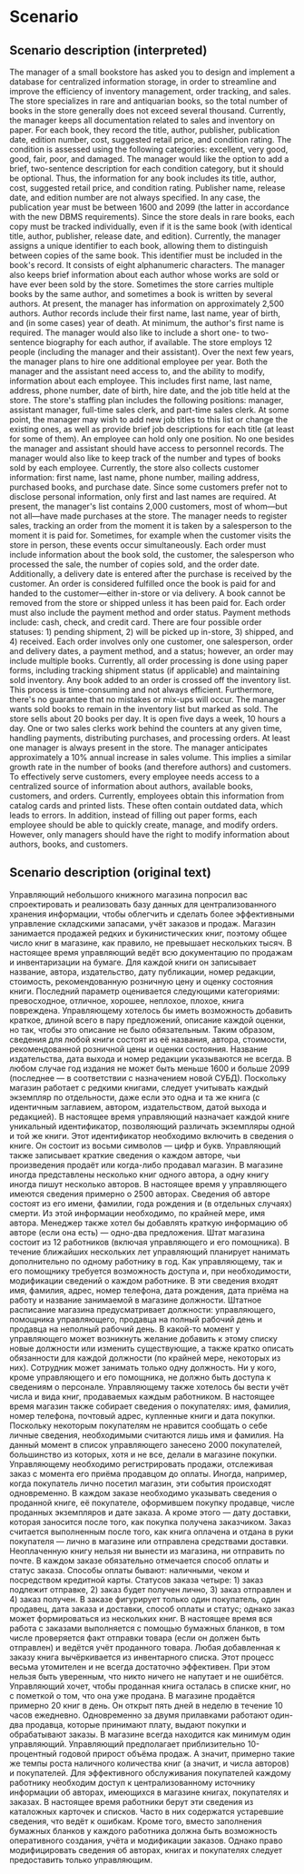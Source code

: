 ﻿# Scenario

## Scenario description (interpreted)

The manager of a small bookstore has asked you to design and implement a database for centralized information storage, in order to streamline and improve the efficiency of inventory management, order tracking, and sales.
The store specializes in rare and antiquarian books, so the total number of books in the store generally does not exceed several thousand.
Currently, the manager keeps all documentation related to sales and inventory on paper. For each book, they record the title, author, publisher, publication date, edition number, cost, suggested retail price, and condition rating. The condition is assessed using the following categories: excellent, very good, good, fair, poor, and damaged.
The manager would like the option to add a brief, two-sentence description for each condition category, but it should be optional. Thus, the information for any book includes its title, author, cost, suggested retail price, and condition rating. Publisher name, release date, and edition number are not always specified. In any case, the publication year must be between 1600 and 2099 (the latter in accordance with the new DBMS requirements).
Since the store deals in rare books, each copy must be tracked individually, even if it is the same book (with identical title, author, publisher, release date, and edition). Currently, the manager assigns a unique identifier to each book, allowing them to distinguish between copies of the same book. This identifier must be included in the book's record. It consists of eight alphanumeric characters.
The manager also keeps brief information about each author whose works are sold or have ever been sold by the store. Sometimes the store carries multiple books by the same author, and sometimes a book is written by several authors. At present, the manager has information on approximately 2,500 authors. Author records include their first name, last name, year of birth, and (in some cases) year of death. At minimum, the author's first name is required. The manager would also like to include a short one- to two-sentence biography for each author, if available.
The store employs 12 people (including the manager and their assistant). Over the next few years, the manager plans to hire one additional employee per year.
Both the manager and the assistant need access to, and the ability to modify, information about each employee. This includes first name, last name, address, phone number, date of birth, hire date, and the job title held at the store.
The store's staffing plan includes the following positions: manager, assistant manager, full-time sales clerk, and part-time sales clerk.
At some point, the manager may wish to add new job titles to this list or change the existing ones, as well as provide brief job descriptions for each title (at least for some of them). An employee can hold only one position. No one besides the manager and assistant should have access to personnel records. The manager would also like to keep track of the number and types of books sold by each employee.
Currently, the store also collects customer information: first name, last name, phone number, mailing address, purchased books, and purchase date. Since some customers prefer not to disclose personal information, only first and last names are required. At present, the manager's list contains 2,000 customers, most of whom—but not all—have made purchases at the store.
The manager needs to register sales, tracking an order from the moment it is taken by a salesperson to the moment it is paid for. Sometimes, for example when the customer visits the store in person, these events occur simultaneously.
Each order must include information about the book sold, the customer, the salesperson who processed the sale, the number of copies sold, and the order date. Additionally, a delivery date is entered after the purchase is received by the customer. An order is considered fulfilled once the book is paid for and handed to the customer—either in-store or via delivery. A book cannot be removed from the store or shipped unless it has been paid for. Each order must also include the payment method and order status. Payment methods include: cash, check, and credit card. There are four possible order statuses: 1) pending shipment, 2) will be picked up in-store, 3) shipped, and 4) received. Each order involves only one customer, one salesperson, order and delivery dates, a payment method, and a status; however, an order may include multiple books.
Currently, all order processing is done using paper forms, including tracking shipment status (if applicable) and maintaining sold inventory. Any book added to an order is crossed off the inventory list. This process is time-consuming and not always efficient. Furthermore, there's no guarantee that no mistakes or mix-ups will occur.
The manager wants sold books to remain in the inventory list but marked as sold.
The store sells about 20 books per day. It is open five days a week, 10 hours a day. One or two sales clerks work behind the counters at any given time, handling payments, distributing purchases, and processing orders. At least one manager is always present in the store.
The manager anticipates approximately a 10% annual increase in sales volume. This implies a similar growth rate in the number of books (and therefore authors) and customers.
To effectively serve customers, every employee needs access to a centralized source of information about authors, available books, customers, and orders.
Currently, employees obtain this information from catalog cards and printed lists. These often contain outdated data, which leads to errors. In addition, instead of filling out paper forms, each employee should be able to quickly create, manage, and modify orders.
However, only managers should have the right to modify information about authors, books, and customers.



## Scenario description (original text)

Управляющий небольшого книжного магазина попросил вас спроектировать и реализовать базу данных для централизованного хранения информации, чтобы облегчить и сделать более эффективными управление складскими запасами, учёт заказов и продаж.
Магазин занимается продажей редких и букинистических книг, поэтому общее число книг в магазине, как правило, не превышает нескольких тысяч.
В настоящее время управляющий ведёт всю документацию по продажам и инвентаризации на бумаге. Для каждой книги он записывает название, автора, издательство, дату публикации, номер редакции, стоимость, рекомендованную розничную цену и оценку состояния книги. Последний параметр оценивается следующими категориями: превосходное, отличное, хорошее, неплохое, плохое, книга повреждена.
Управляющему хотелось бы иметь возможность добавить краткое, длиной всего в пару предложений, описание каждой оценки, но так, чтобы это описание не было обязательным. Таким образом, сведения для любой книги состоят из её названия, автора, стоимости, рекомендованной розничной цены и оценки состояния. Название издательства, дата выхода и номер редакции указываются не всегда. В любом случае год издания не может быть меньше 1600 и больше 2099 (последнее — в соответствии с назначением новой СУБД).
Поскольку магазин работает с редкими книгами, следует учитывать каждый экземпляр по отдельности, даже если это одна и та же книга (с идентичным заглавием, автором, издательством, датой выхода и редакцией). В настоящее время управляющий назначает каждой книге уникальный идентификатор, позволяющий различать экземпляры одной и той же книги. Этот идентификатор необходимо включить в сведения о книге. Он состоит из восьми символов — цифр и букв.
Управляющий также записывает краткие сведения о каждом авторе, чьи произведения продаёт или когда-либо продавал магазин. В магазине иногда представлены несколько книг одного автора, а одну книгу иногда пишут несколько авторов. В настоящее время у управляющего имеются сведения примерно о 2500 авторах. Сведения об авторе состоят из его имени, фамилии, года рождения и (в отдельных случаях) смерти. Из этой информации необходимо, по крайней мере, имя автора. Менеджер также хотел бы добавлять краткую информацию об авторе (если она есть) — одно-два предложения.
Штат магазина состоит из 12 работников (включая управляющего и его помощника). В течение ближайших нескольких лет управляющий планирует нанимать дополнительно по одному работнику в год.
Как управляющему, так и его помощнику требуется возможность доступа и, при необходимости, модификации сведений о каждом работнике. В эти сведения входят имя, фамилия, адрес, номер телефона, дата рождения, дата приёма на работу и название занимаемой в магазине должности.
Штатное расписание магазина предусматривает должности: управляющего, помощника управляющего, продавца на полный рабочий день и продавца на неполный рабочий день.
В какой-то момент у управляющего может возникнуть желание добавить к этому списку новые должности или изменить существующие, а также кратко описать обязанности для каждой должности (по крайней мере, некоторых из них). Сотрудник может занимать только одну должность. Ни у кого, кроме управляющего и его помощника, не должно быть доступа к сведениям о персонале. Управляющему также хотелось бы вести учёт числа и вида книг, продаваемых каждым работником.
В настоящее время магазин также собирает сведения о покупателях: имя, фамилия, номер телефона, почтовый адрес, купленные книги и дата покупки. Поскольку некоторым покупателям не нравится сообщать о себе личные сведения, необходимыми считаются лишь имя и фамилия. На данный момент в список управляющего занесено 2000 покупателей, большинство из которых, хотя и не все, делали в магазине покупки.
Управляющему необходимо регистрировать продажи, отслеживая заказ с момента его приёма продавцом до оплаты. Иногда, например, когда покупатель лично посетил магазин, эти события происходят одновременно.
В каждом заказе необходимо указывать сведения о проданной книге, её покупателе, оформившем покупку продавце, числе проданных экземпляров и дате заказа. А кроме этого — дату доставки, которая заносится после того, как покупка получена заказчиком. Заказ считается выполненным после того, как книга оплачена и отдана в руки покупателя — лично в магазине или отправлена средствами доставки. Неоплаченную книгу нельзя ни вынести из магазина, ни отправить по почте. В каждом заказе обязательно отмечается способ оплаты и статус заказа. Способы оплаты бывают: наличными, чеком и посредством кредитной карты. Статусов заказа четыре: 1) заказ подлежит отправке, 2) заказ будет получен лично, 3) заказ отправлен и 4) заказ получен. В заказе фигурирует только один покупатель, один продавец, дата заказа и доставки, способ оплаты и статус; однако заказ может формироваться из нескольких книг.
В настоящее время вся работа с заказами выполняется с помощью бумажных бланков, в том числе проверяется факт отправки товара (если он должен быть отправлен) и ведётся учёт проданного товара. Любая добавленная к заказу книга вычёркивается из инвентарного списка. Этот процесс весьма утомителен и не всегда достаточно эффективен. При этом нельзя быть уверенным, что никто ничего не напутает и не ошибётся.
Управляющий хочет, чтобы проданная книга осталась в списке книг, но с пометкой о том, что она уже продана.
В магазине продаётся примерно 20 книг в день. Он открыт пять дней в неделю в течение 10 часов ежедневно. Одновременно за двумя прилавками работают один-два продавца, которые принимают плату, выдают покупки и обрабатывают заказы. В магазине всегда находится как минимум один управляющий.
Управляющий предполагает приблизительно 10-процентный годовой прирост объёма продаж. А значит, примерно такие же темпы роста наличного количества книг (а значит, и числа авторов) и покупателей.
Для эффективного обслуживания покупателей каждому работнику необходим доступ к централизованному источнику информации об авторах, имеющихся в магазине книгах, покупателях и заказах.
В настоящее время работники берут эти сведения из каталожных карточек и списков. Часто в них содержатся устаревшие сведения, что ведёт к ошибкам. Кроме того, вместо заполнения бумажных бланков у каждого работника должна быть возможность оперативного создания, учёта и модификации заказов.
Однако право модифицировать сведения об авторах, книгах и покупателях следует предоставить только управляющим.

